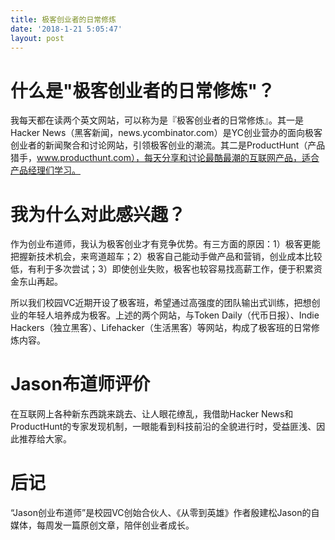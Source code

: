 ```yaml
---
title: 极客创业者的日常修炼
date: '2018-1-21 5:05:47'
layout: post
---
```


# 什么是"极客创业者的日常修炼"？

我每天都在读两个英文网站，可以称为是『极客创业者的日常修炼』。其一是Hacker News（黑客新闻，news.ycombinator.com）是YC创业营办的面向极客创业者的新闻聚合和讨论网站，引领极客创业的潮流。其二是ProductHunt（产品猎手，www.producthunt.com），每天分享和讨论最酷最潮的互联网产品，适合产品经理们学习。

# 我为什么对此感兴趣？

作为创业布道师，我认为极客创业才有竞争优势。有三方面的原因：1）极客更能把握新技术机会，来弯道超车；2）极客自己能动手做产品和营销，创业成本比较低，有利于多次尝试；3）即使创业失败，极客也较容易找高薪工作，便于积累资金东山再起。

所以我们校园VC近期开设了极客班，希望通过高强度的团队输出式训练，把想创业的年轻人培养成为极客。上述的两个网站，与Token Daily（代币日报）、Indie Hackers（独立黑客）、Lifehacker（生活黑客）等网站，构成了极客班的日常修炼内容。

# Jason布道师评价

在互联网上各种新东西跳来跳去、让人眼花缭乱，我借助Hacker News和ProductHunt的专家发现机制，一眼能看到科技前沿的全貌进行时，受益匪浅、因此推荐给大家。

# 后记

“Jason创业布道师”是校园VC创始合伙人、《从零到英雄》作者殷建松Jason的自媒体，每周发一篇原创文章，陪伴创业者成长。
